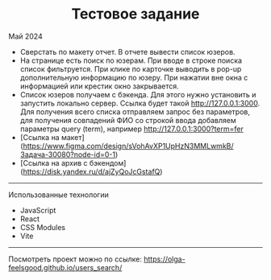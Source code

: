 <h1 align="center">Тестовое задание</h1>

Май 2024

- Сверстать по макету отчет. В отчете вывести список юзеров.
- На странице есть поиск по юзерам. При вводе в строке поиска список фильтруется. При клике по карточке выводить в pop-up дополнительную информацию по юзеру. При нажатии вне окна с информацией или крестик окно закрывается.
- Список юзеров получаем с бэкенда. Для этого нужно установить и запустить локально сервер. Ссылка будет такой http://127.0.0.1:3000. Для получения всего списка отправляем запрос без параметров, для получения совпадений ФИО со строкой ввода добавляем параметры query (term), например http://127.0.0.1:3000?term=fer
- [Ссылка на макет] (https://www.figma.com/design/sVohAvXP1UpHzN3MMLwmkB/Задача-30080?node-id=0-1)
- [Ссылка на архив с бэкендом] (https://disk.yandex.ru/d/ajZyQoJcGstafQ)

---

Использованные технологии

- JavaScript
- React
- CSS Modules
- Vite

---

Посмотреть проект можно по ссылке: https://olga-feelsgood.github.io/users_search/
